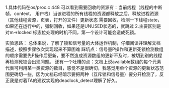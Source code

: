 1.具体代码在os/proc.c 448
可以看到需要回收的资源有：当前线程（线程的中断帧，context， 用户栈）当该进程的所有线程的资源都释放之后，释放进程资源（其他线程资源，页表，打开的文件）更新状态
需要回收，检测一下线程state，如果还在运行中的，强制回收，如果还是UNUSED状态的，就跳过
2.主要区别是对m->locked 标志位处理的时机不同，第一个设计可能会造成死锁。

实验思路：
总体来说，了解了锁和信号量的大体运作机制，仔细阅读并理解文档描述，按照步骤依次实现起来不算困难
踩坑点：信号量P操作和更新死锁检测数组的顺序需要先P操作后更新，要不然造成资源数组的更新不及时，被切到别的线程再检测死锁会出现问题。
还有一个吐槽的点：文档上说available数组的每个元素代表可利用某一类资源的数目，感觉不是很确切，我感觉用单个资源的更新状态范围更确切一些，因为文档已经暗示要把两种（互斥锁和信号量）要分开检测了，反正我是对着TA的建议实现的deadlock_detect理解了好久。
